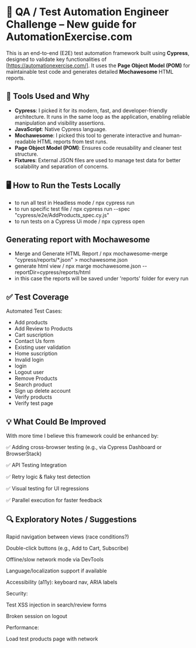 # 🧪 QA / Test Automation Engineer Challenge – New guide for AutomationExercise.com

This is an end-to-end (E2E) test automation framework built using **Cypress**, designed to validate key functionalities of [https://automationexercise.com/]. 
It uses the **Page Object Model (POM)** for maintainable test code and generates detailed **Mochawesome** HTML reports.

## 🔧 Tools Used and Why

- **Cypress**: I picked it for its modern, fast, and developer-friendly architecture. It runs in the same loop as the application, enabling reliable manipulation and visibility assertions.
- **JavaScript**: Native Cypress language.
- **Mochawesome**: I picked this tool to generate interactive and human-readable HTML reports from test runs.
- **Page Object Model (POM)**: Ensures code reusability and cleaner test structure.
- **Fixtures**: External JSON files are used to manage test data for better scalability and separation of concerns.

## 🖥 How to Run the Tests Locally
- to run all test in Headless mode / npx cypress run
- to run specific test file / npx cypress run --spec "cypress/e2e/AddProducts_spec.cy.js"
- to run tests on a Cypress Ui mode / npx cypress open

## Generating report with Mochawesome
- Merge and Generate HTML Report / npx mochawesome-merge "cypress/reports/*.json" > mochawesome.json
- generate html view / npx marge mochawesome.json --reportDir=cypress/reports/html
- in this case the reports will be saved under 'reports' folder for every run

## ✅ Test Coverage
Automated Test Cases:
- Add products
- Add Review to Products
- Cart suscription
- Contact Us form
- Existing user validation
- Home suscription
- Invalid login
- login
- Logout user
- Remove Products
- Search product
- Sign up delete account
- Verify products
- Verify test page

## 💡 What Could Be Improved
With more time I believe this framework could be enhanced by:

✅ Adding cross-browser testing (e.g., via Cypress Dashboard or BrowserStack)

✅ API Testing Integration

✅ Retry logic & flaky test detection

✅ Visual testing for UI regressions

✅ Parallel execution for faster feedback

## 🔍 Exploratory Notes / Suggestions
Rapid navigation between views (race conditions?)

Double-click buttons (e.g., Add to Cart, Subscribe)

Offline/slow network mode via DevTools

Language/localization support if available

Accessibility (a11y): keyboard nav, ARIA labels

Security:

Test XSS injection in search/review forms

Broken session on logout

Performance:

Load test products page with network
